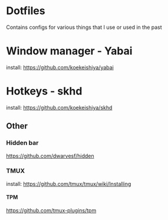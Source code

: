 # Dotfiles

Contains configs for various things that I use or used in the past


# Window manager - Yabai

install: https://github.com/koekeishiya/yabai


# Hotkeys - skhd
install: https://github.com/koekeishiya/skhd


## Other

### Hidden bar
https://github.com/dwarvesf/hidden

### TMUX
install: https://github.com/tmux/tmux/wiki/Installing
#### TPM
https://github.com/tmux-plugins/tpm

